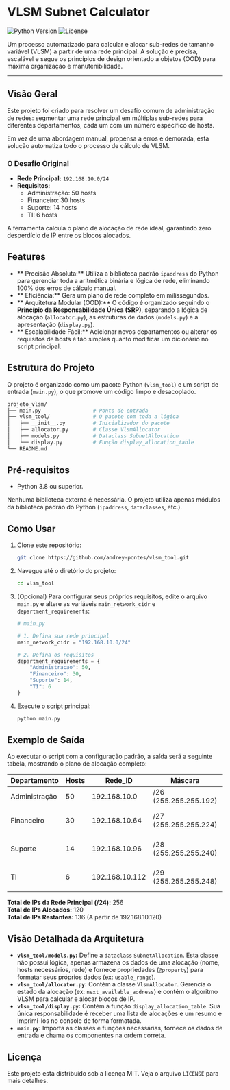 # VLSM Subnet Calculator

![Python Version](https://img.shields.io/badge/python-3.8%2B-blue.svg)
![License](https://img.shields.io/badge/license-MIT-green.svg)

Um processo automatizado para calcular e alocar sub-redes de tamanho variável (VLSM) a partir de uma rede principal. A solução é precisa, escalável e segue os princípios de design orientado a objetos (OOD) para máxima organização e manutenibilidade.

---

## Visão Geral

Este projeto foi criado para resolver um desafio comum de administração de redes: segmentar uma rede principal em múltiplas sub-redes para diferentes departamentos, cada um com um número específico de hosts.

Em vez de uma abordagem manual, propensa a erros e demorada, esta solução automatiza todo o processo de cálculo de VLSM.

### O Desafio Original

* **Rede Principal:** `192.168.10.0/24`
* **Requisitos:**
    * Administração: 50 hosts
    * Financeiro: 30 hosts
    * Suporte: 14 hosts
    * TI: 6 hosts

A ferramenta calcula o plano de alocação de rede ideal, garantindo zero desperdício de IP entre os blocos alocados.

## Features

* ** Precisão Absoluta:** Utiliza a biblioteca padrão `ipaddress` do Python para gerenciar toda a aritmética binária e lógica de rede, eliminando 100% dos erros de cálculo manual.
* ** Eficiência:** Gera um plano de rede completo em milissegundos.
* ** Arquitetura Modular (OOD):** O código é organizado seguindo o **Princípio da Responsabilidade Única (SRP)**, separando a lógica de alocação (`allocator.py`), as estruturas de dados (`models.py`) e a apresentação (`display.py`).
* ** Escalabilidade Fácil:** Adicionar novos departamentos ou alterar os requisitos de hosts é tão simples quanto modificar um dicionário no script principal.

## Estrutura do Projeto

O projeto é organizado como um pacote Python (`vlsm_tool`) e um script de entrada (`main.py`), o que promove um código limpo e desacoplado.

```bash
projeto_vlsm/
├── main.py                 # Ponto de entrada
├── vlsm_tool/              # O pacote com toda a lógica
│   ├── __init__.py         # Inicializador do pacote
│   ├── allocator.py        # Classe VlsmAllocator
│   ├── models.py           # Dataclass SubnetAllocation 
│   └── display.py          # Função display_allocation_table
└── README.md
```

##  Pré-requisitos

* Python 3.8 ou superior.

Nenhuma biblioteca externa é necessária. O projeto utiliza apenas módulos da biblioteca padrão do Python (`ipaddress`, `dataclasses`, etc.).

## Como Usar

1.  Clone este repositório:
    ```bash
    git clone https://github.com/andrey-pontes/vlsm_tool.git
    ```

2.  Navegue até o diretório do projeto:
    ```bash
    cd vlsm_tool
    ```

3.  (Opcional) Para configurar seus próprios requisitos, edite o arquivo `main.py` e altere as variáveis `main_network_cidr` e `department_requirements`:

    ```python
    # main.py

    # 1. Defina sua rede principal
    main_network_cidr = "192.168.10.0/24"
    
    # 2. Defina os requisitos
    department_requirements = {
        "Administracao": 50,
        "Financeiro": 30,
        "Suporte": 14,
        "TI": 6
    }
    ```

4.  Execute o script principal:
    ```bash
    python main.py
    ```

## Exemplo de Saída

Ao executar o script com a configuração padrão, a saída será a seguinte tabela, mostrando o plano de alocação completo:


| Departamento   | Hosts | Rede_ID         | Máscara              | Faixa_Util                         | Broadcast        |
|----------------|--------|-----------------|----------------------|------------------------------------|------------------|
| Administração  | 50     | 192.168.10.0    | /26 (255.255.255.192) | 192.168.10.1 - 192.168.10.62      | 192.168.10.63    |
| Financeiro     | 30     | 192.168.10.64   | /27 (255.255.255.224) | 192.168.10.65 - 192.168.10.94     | 192.168.10.95    |
| Suporte        | 14     | 192.168.10.96   | /28 (255.255.255.240) | 192.168.10.97 - 192.168.10.110    | 192.168.10.111   |
| TI             | 6      | 192.168.10.112  | /29 (255.255.255.248) | 192.168.10.113 - 192.168.10.118   | 192.168.10.119   |

**Total de IPs da Rede Principal (/24):** 256  
**Total de IPs Alocados:** 120  
**Total de IPs Restantes:** 136 (A partir de 192.168.10.120)


##  Visão Detalhada da Arquitetura

* **`vlsm_tool/models.py`:** Define a `dataclass` `SubnetAllocation`. Esta classe não possui lógica, apenas armazena os dados de uma alocação (nome, hosts necessários, rede) e fornece propriedades (`@property`) para formatar seus próprios dados (ex: `usable_range`).
* **`vlsm_tool/allocator.py`:** Contém a classe `VlsmAllocator`. Gerencia o estado da alocação (ex: `next_available_address`) e contém o algoritmo VLSM para calcular e alocar blocos de IP.
* **`vlsm_tool/display.py`:** Contém a função `display_allocation_table`. Sua única responsabilidade é receber uma lista de alocações e um resumo e imprimi-los no console de forma formatada.
* **`main.py`:** Importa as classes e funções necessárias, fornece os dados de entrada e chama os componentes na ordem correta.

## Licença

Este projeto está distribuído sob a licença MIT. Veja o arquivo `LICENSE` para mais detalhes.

